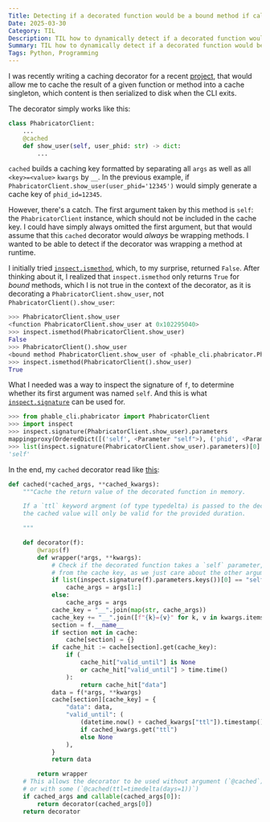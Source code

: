 ```yaml
---
Title: Detecting if a decorated function would be a bound method if called
Date: 2025-03-30
Category: TIL
Description: TIL how to dynamically detect if a decorated function would be a a bound method when called.
Summary: TIL how to dynamically detect if a decorated function would be a a bound method when called.
Tags: Python, Programming
---
```


I was recently writing a caching decorator for a recent [project](https://github.com/brouberol/phable), that would allow me to cache the result of a given function or method into a cache singleton, which content is then serialized to disk when the CLI exits.

The decorator simply works like this:

```python
class PhabricatorClient:
    ...
    @cached
    def show_user(self, user_phid: str) -> dict:
        ...
```

`cached` builds a caching key formatted by separating all `args` as well as all `<key>=<value>` `kwargs` by `__`. In the previous example, if `PhabricatorClient.show_user(user_phid='12345')` would simply generate a cache key of `phid_id=12345`.

However, there's a catch. The first argument taken by this method is `self`: the `PhabricatorClient` instance, which should not be included in the cache key. I could have simply always omitted the first argument, but that would assume that this `cached` decorator would _always_ be wrapping methods. I wanted to be able to detect if the decorator was wrapping a method at runtime.

I initially tried [`inspect.ismethod`](https://docs.python.org/3/library/inspect.html#inspect.ismethod), which, to my surprise, returned `False`. After thinking about it, I realized that `inspect.ismethod` only returns `True` for _bound_ methods, which I is not true in the context of the decorator, as it is decorating a `PhabricatorClient.show_user`, not `PhabricatorClient().show_user`:

```python
>>> PhabricatorClient.show_user
<function PhabricatorClient.show_user at 0x102295040>
>>> inspect.ismethod(PhabricatorClient.show_user)
False
>>> PhabricatorClient().show_user
<bound method PhabricatorClient.show_user of <phable_cli.phabricator.PhabricatorClient object at 0x100f10b80>>
>>> inspect.ismethod(PhabricatorClient().show_user)
True
```

What I needed was a way to inspect the signature of `f`, to determine whether its first argument was named `self`. And this is what [`inspect.signature`](https://docs.python.org/3/library/inspect.html#inspect.signature) can be used for.

```python
>>> from phable_cli.phabricator import PhabricatorClient
>>> import inspect
>>> inspect.signature(PhabricatorClient.show_user).parameters
mappingproxy(OrderedDict([('self', <Parameter "self">), ('phid', <Parameter "phid: str">)]))
>>> list(inspect.signature(PhabricatorClient.show_user).parameters)[0]
'self'
```

In the end, my `cached` decorator read like [this](https://github.com/brouberol/phable/blob/18b53ea29e927472146c8a7e82e6c2f9c33801e3/phable_cli/cache.py#L46-L89):

```python
def cached(*cached_args, **cached_kwargs):
    """Cache the return value of the decorated function in memory.

    If a `ttl` keyword argment (of type typedelta) is passed to the decorator,
    the cached value will only be valid for the provided duration.

    """

    def decorator(f):
        @wraps(f)
        def wrapper(*args, **kwargs):
            # Check if the decorated function takes a `self` parameter, which is then omitted
            # from the cache key, as we just care about the other arguments, not the class itself.
            if list(inspect.signature(f).parameters.keys())[0] == "self":
                cache_args = args[1:]
            else:
                cache_args = args
            cache_key = "__".join(map(str, cache_args))
            cache_key += "__".join([f"{k}={v}" for k, v in kwargs.items()])
            section = f.__name__
            if section not in cache:
                cache[section] = {}
            if cache_hit := cache[section].get(cache_key):
                if (
                    cache_hit["valid_until"] is None
                    or cache_hit["valid_until"] > time.time()
                ):
                    return cache_hit["data"]
            data = f(*args, **kwargs)
            cache[section][cache_key] = {
                "data": data,
                "valid_until": (
                    (datetime.now() + cached_kwargs["ttl"]).timestamp()
                    if cached_kwargs.get("ttl")
                    else None
                ),
            }
            return data

        return wrapper
    # This allows the decorator to be used without argument (`@cached`)
    # or with some (`@cached(ttl=timedelta(days=1))`)
    if cached_args and callable(cached_args[0]):
        return decorator(cached_args[0])
    return decorator
```